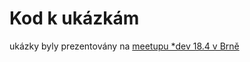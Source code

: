 # Kod k ukázkám

ukázky byly prezentovány na [meetupu *dev 18.4 v Brně](https://www.meetup.com/Brno-Fullstack-Developers/events/260215296/)

